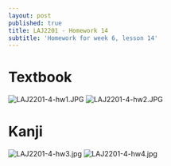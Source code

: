 ```yaml
---
layout: post
published: true
title: LAJ2201 - Homework 14
subtitle: 'Homework for week 6, lesson 14'
---
```


# Textbook 
![LAJ2201-4-hw1.JPG]({{site.baseurl}}/img/LAJ2201-4-hw1.JPG)
![LAJ2201-4-hw2.JPG]({{site.baseurl}}/img/LAJ2201-4-hw2.JPG)

# Kanji
![LAJ2201-4-hw3.jpg]({{site.baseurl}}/img/LAJ2201-4-hw3.jpg)
![LAJ2201-4-hw4.jpg]({{site.baseurl}}/img/LAJ2201-4-hw4.jpg)

